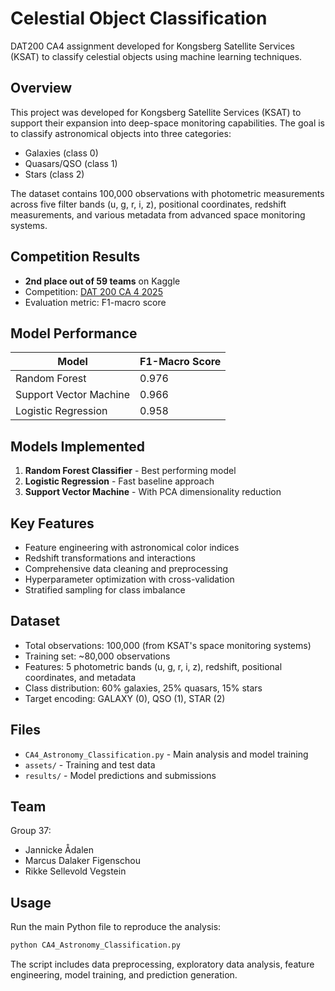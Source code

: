# Celestial Object Classification

DAT200 CA4 assignment developed for Kongsberg Satellite Services (KSAT) to classify celestial objects using machine learning techniques.

## Overview

This project was developed for Kongsberg Satellite Services (KSAT) to support their expansion into deep-space monitoring capabilities. The goal is to classify astronomical objects into three categories:
- Galaxies (class 0)
- Quasars/QSO (class 1) 
- Stars (class 2)

The dataset contains 100,000 observations with photometric measurements across five filter bands (u, g, r, i, z), positional coordinates, redshift measurements, and various metadata from advanced space monitoring systems.

## Competition Results

- **2nd place out of 59 teams** on Kaggle
- Competition: [DAT 200 CA 4 2025](https://www.kaggle.com/competitions/dat-200-ca-4-2025/overview)
- Evaluation metric: F1-macro score

## Model Performance

| Model | F1-Macro Score |
|-------|---------------|
| Random Forest | 0.976 |
| Support Vector Machine | 0.966 |
| Logistic Regression | 0.958 |

## Models Implemented

1. **Random Forest Classifier** - Best performing model
2. **Logistic Regression** - Fast baseline approach  
3. **Support Vector Machine** - With PCA dimensionality reduction

## Key Features

- Feature engineering with astronomical color indices
- Redshift transformations and interactions
- Comprehensive data cleaning and preprocessing
- Hyperparameter optimization with cross-validation
- Stratified sampling for class imbalance

## Dataset

- Total observations: 100,000 (from KSAT's space monitoring systems)
- Training set: ~80,000 observations
- Features: 5 photometric bands (u, g, r, i, z), redshift, positional coordinates, and metadata
- Class distribution: 60% galaxies, 25% quasars, 15% stars
- Target encoding: GALAXY (0), QSO (1), STAR (2)

## Files

- `CA4_Astronomy_Classification.py` - Main analysis and model training
- `assets/` - Training and test data
- `results/` - Model predictions and submissions

## Team

Group 37:
- Jannicke Ådalen
- Marcus Dalaker Figenschou
- Rikke Sellevold Vegstein

## Usage

Run the main Python file to reproduce the analysis:

```python
python CA4_Astronomy_Classification.py
```

The script includes data preprocessing, exploratory data analysis, feature engineering, model training, and prediction generation.
